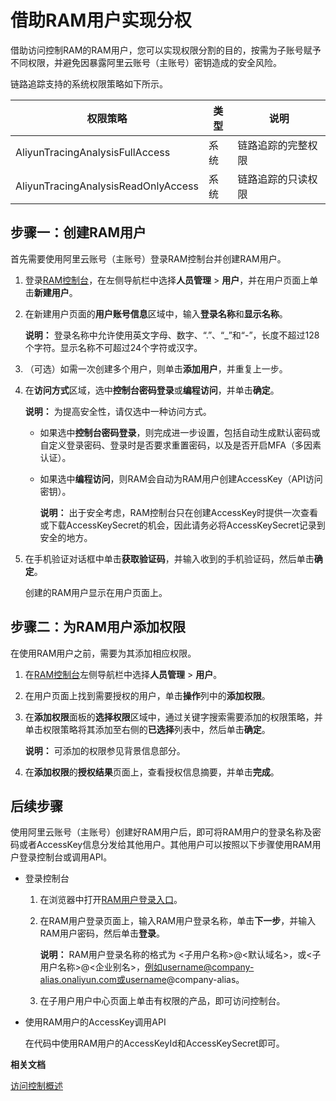 # 借助RAM用户实现分权

借助访问控制RAM的RAM用户，您可以实现权限分割的目的，按需为子账号赋予不同权限，并避免因暴露阿里云账号（主账号）密钥造成的安全风险。

链路追踪支持的系统权限策略如下所示。

|权限策略|类型|说明|
|----|--|--|
|AliyunTracingAnalysisFullAccess|系统|链路追踪的完整权限|
|AliyunTracingAnalysisReadOnlyAccess|系统|链路追踪的只读权限|

## 步骤一：创建RAM用户

首先需要使用阿里云账号（主账号）登录RAM控制台并创建RAM用户。

1.  登录[RAM控制台](http://ram.console.aliyun.com)，在左侧导航栏中选择**人员管理** \> **用户**，并在用户页面上单击**新建用户**。

2.  在新建用户页面的**用户账号信息**区域中，输入**登录名称**和**显示名称**。

    **说明：** 登录名称中允许使用英文字母、数字、“.”、“\_”和“-”，长度不超过128个字符。显示名称不可超过24个字符或汉字。

3.  （可选）如需一次创建多个用户，则单击**添加用户**，并重复上一步。

4.  在**访问方式**区域，选中**控制台密码登录**或**编程访问**，并单击**确定**。

    **说明：** 为提高安全性，请仅选中一种访问方式。

    -   如果选中**控制台密码登录**，则完成进一步设置，包括自动生成默认密码或自定义登录密码、登录时是否要求重置密码，以及是否开启MFA（多因素认证）。
    -   如果选中**编程访问**，则RAM会自动为RAM用户创建AccessKey（API访问密钥）。

        **说明：** 出于安全考虑，RAM控制台只在创建AccessKey时提供一次查看或下载AccessKeySecret的机会，因此请务必将AccessKeySecret记录到安全的地方。

5.  在手机验证对话框中单击**获取验证码**，并输入收到的手机验证码，然后单击**确定**。

    创建的RAM用户显示在用户页面上。


## 步骤二：为RAM用户添加权限

在使用RAM用户之前，需要为其添加相应权限。

1.  在[RAM控制台](http://ram.console.aliyun.com)左侧导航栏中选择**人员管理** \> **用户**。

2.  在用户页面上找到需要授权的用户，单击**操作**列中的**添加权限**。

3.  在**添加权限**面板的**选择权限**区域中，通过关键字搜索需要添加的权限策略，并单击权限策略将其添加至右侧的**已选择**列表中，然后单击**确定**。

    **说明：** 可添加的权限参见背景信息部分。

4.  在**添加权限**的**授权结果**页面上，查看授权信息摘要，并单击**完成**。


## 后续步骤

使用阿里云账号（主账号）创建好RAM用户后，即可将RAM用户的登录名称及密码或者AccessKey信息分发给其他用户。其他用户可以按照以下步骤使用RAM用户登录控制台或调用API。

-   登录控制台
    1.  在浏览器中打开[RAM用户登录入口](https://signin.aliyun.com/login.htm)。
    2.  在RAM用户登录页面上，输入RAM用户登录名称，单击**下一步**，并输入RAM用户密码，然后单击**登录**。

        **说明：** RAM用户登录名称的格式为 <子用户名称\>@<默认域名\>，或<子用户名称\>@<企业别名\>，例如username@company-alias.onaliyun.com或username@company-alias。

    3.  在子用户用户中心页面上单击有权限的产品，即可访问控制台。
-   使用RAM用户的AccessKey调用API

    在代码中使用RAM用户的AccessKeyId和AccessKeySecret即可。


**相关文档**  


[访问控制概述](/cn.zh-CN/访问控制/访问控制概述.md)

